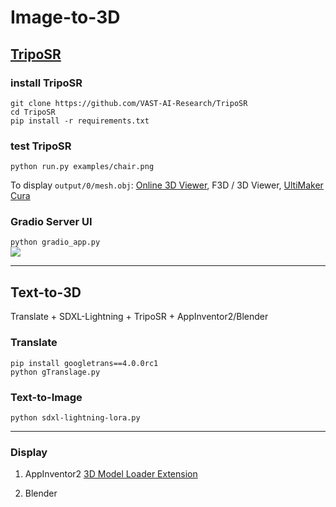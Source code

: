 # Image-to-3D

## [TripoSR](https://github.com/VAST-AI-Research/TripoSR)

### install TripoSR
```
git clone https://github.com/VAST-AI-Research/TripoSR
cd TripoSR
pip install -r requirements.txt
```

### test TripoSR
`python run.py examples/chair.png`<br>

To display `output/0/mesh.obj`: [Online 3D Viewer](https://3dviewer.net/), F3D / 3D Viewer, [UltiMaker Cura](https://ultimaker.com/software/ultimaker-cura/)

### Gradio Server UI
`python gradio_app.py`<br>
![](https://github.com/rkuo2000/GenAI/blob/main/assets/TripoSR_Gradio_Server_UI.png?raw=true)

---
## Text-to-3D
Translate + SDXL-Lightning + TripoSR + AppInventor2/Blender<br>

### Translate 
`pip install googletrans==4.0.0rc1`<br>
`python gTranslage.py`<br>

### Text-to-Image
`python sdxl-lightning-lora.py`<br>

---
### Display
1. AppInventor2 [3D Model Loader Extension](https://community.appinventor.mit.edu/t/3d-model-loader-extension/43741)

2. Blender

